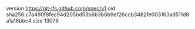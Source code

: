 version https://git-lfs.github.com/spec/v1
oid sha256:c7a490f8fec94d205bd53b6b3b6b9ef26ccb3482fe003163ad511d8a1a18bbc4
size 13079
